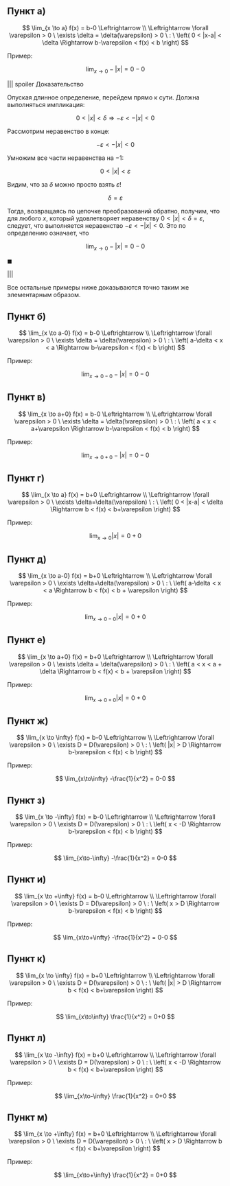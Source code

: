 ## Пункт а)

$$ \lim_{x \to a} f(x) = b-0 \Leftrightarrow \\ \Leftrightarrow \forall \varepsilon > 0 \ \exists \delta = \delta(\varepsilon) > 0 \ : \ \left( 0 < |x-a| < \delta \Rightarrow b-\varepsilon < f(x) < b \right) $$

Пример:

$$ \lim_{x \to 0} -|x| = 0-0 $$

||| spoiler Доказательство

Опуская длинное определение, перейдем прямо к сути. Должна выполняться импликация:

$$ 0 < |x| < \delta \Rightarrow -\varepsilon < -|x| < 0 $$

Рассмотрим неравенство в конце:

$$ -\varepsilon < -|x| < 0 $$

Умножим все части неравенства на $-1$:

$$ 0 < |x| < \varepsilon $$

Видим, что за $\delta$ можно просто взять $\varepsilon$!

$$ \delta = \varepsilon $$

Тогда, возвращаясь по цепочке преобразований обратно, получим, что для любого $x$, который удовлетворяет неравенству $0 < |x| < \delta = \varepsilon$, следует, что выполняется неравенство $-\varepsilon < -|x| < 0$. Это по определению означает, что

$$ \lim_{x \to 0} -|x| = 0 - 0 $$

$\blacksquare$

|||

Все остальные примеры ниже доказываются точно таким же элементарным образом.

## Пункт б)

$$ \lim_{x \to a-0} f(x) = b-0 \Leftrightarrow \\ \Leftrightarrow \forall \varepsilon > 0 \ \exists \delta = \delta(\varepsilon) > 0 \ : \ \left( a-\delta < x < a \Rightarrow b-\varepsilon < f(x) < b \right) $$

Пример:

$$ \lim_{x \to 0-0} -|x| = 0-0 $$

## Пункт в)

$$ \lim_{x \to a+0} f(x) = b-0 \Leftrightarrow \\ \Leftrightarrow \forall \varepsilon > 0 \ \exists \delta = \delta(\varepsilon) > 0 \ : \ \left( a < x < a+\varepsilon \Rightarrow b-\varepsilon < f(x) < b \right) $$

Пример:

$$ \lim_{x \to 0+0} -|x| = 0-0 $$

## Пункт г)

$$ \lim_{x \to a} f(x) = b+0 \Leftrightarrow \\ \Leftrightarrow \forall \varepsilon > 0 \ \exists \delta=\delta(\varepsilon) \ : \ \left( 0 < |x-a| < \delta \Rightarrow b < f(x) < b+\varepsilon \right) $$

Пример:

$$ \lim_{x \to 0} |x| = 0+0 $$

## Пункт д)

$$ \lim_{x \to a-0} f(x) = b+0 \Leftrightarrow \\ \Leftrightarrow \forall \varepsilon > 0 \ \exists \delta=\delta(\varepsilon) > 0 \ : \ \left( a-\delta < x < a \Rightarrow b < f(x) < b + \varepsilon \right) $$

Пример:

$$ \lim_{x \to 0-0} |x| = 0+0 $$

## Пункт е)

$$ \lim_{x \to a+0} f(x) = b+0 \Leftrightarrow \\ \Leftrightarrow \forall \varepsilon > 0 \ \exists \delta = \delta(\varepsilon) > 0 \ : \ \left( a < x < a + \delta \Rightarrow b < f(x) < b + \varepsilon \right) $$

Пример:

$$ \lim_{x \to 0+0} |x| = 0+0 $$

## Пункт ж)

$$ \lim_{x \to \infty} f(x) = b-0 \Leftrightarrow \\ \Leftrightarrow \forall \varepsilon > 0 \ \exists D = D(\varepsilon) > 0 \ : \ \left( |x| > D \Rightarrow b-\varepsilon < f(x) < b \right) $$

Пример:

$$ \lim_{x\to\infty} -\frac{1}{x^2} = 0-0 $$

## Пункт з)

$$ \lim_{x \to -\infty} f(x) = b-0 \Leftrightarrow \\ \Leftrightarrow \forall \varepsilon > 0 \ \exists D = D(\varepsilon) > 0 \ : \ \left( x < -D \Rightarrow b-\varepsilon < f(x) < b \right) $$

Пример:

$$ \lim_{x\to-\infty} -\frac{1}{x^2} = 0-0 $$

## Пункт и)

$$ \lim_{x \to +\infty} f(x) = b-0 \Leftrightarrow \\ \Leftrightarrow \forall \varepsilon > 0 \ \exists D = D(\varepsilon) > 0 \ : \ \left( x > D \Rightarrow b-\varepsilon < f(x) < b \right) $$

Пример:

$$ \lim_{x\to+\infty} -\frac{1}{x^2} = 0-0 $$

## Пункт к)

$$ \lim_{x \to \infty} f(x) = b+0 \Leftrightarrow \\ \Leftrightarrow \forall \varepsilon > 0 \ \exists D = D(\varepsilon) > 0 \ : \ \left( |x| > D \Rightarrow b < f(x) < b+\varepsilon \right) $$

Пример:

$$ \lim_{x\to\infty} \frac{1}{x^2} = 0+0 $$

## Пункт л)

$$ \lim_{x \to -\infty} f(x) = b+0 \Leftrightarrow \\ \Leftrightarrow \forall \varepsilon > 0 \ \exists D = D(\varepsilon) > 0 \ : \ \left( x < -D \Rightarrow b < f(x) < b+\varepsilon \right) $$

Пример:

$$ \lim_{x\to-\infty} \frac{1}{x^2} = 0+0 $$

## Пункт м)

$$ \lim_{x \to +\infty} f(x) = b+0 \Leftrightarrow \\ \Leftrightarrow \forall \varepsilon > 0 \ \exists D = D(\varepsilon) > 0 \ : \ \left( x > D \Rightarrow b < f(x) < b+\varepsilon \right) $$

Пример:

$$ \lim_{x\to+\infty} \frac{1}{x^2} = 0+0 $$